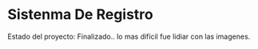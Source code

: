 <h1> Sistenma De Registro</h1>

Estado del proyecto: Finalizado..
lo mas difícil fue lidiar con las imagenes.
